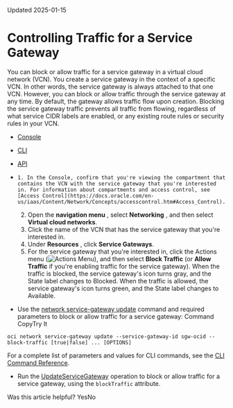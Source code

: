 Updated 2025-01-15
# Controlling Traffic for a Service Gateway
You can block or allow traffic for a service gateway in a virtual cloud network (VCN).
You create a service gateway in the context of a specific VCN. In other words, the service gateway is always attached to that one VCN. However, you can block or allow traffic through the service gateway at any time. By default, the gateway allows traffic flow upon creation. Blocking the service gateway traffic prevents all traffic from flowing, regardless of what service CIDR labels are enabled, or any existing route rules or security rules in your VCN. 
  * [Console](https://docs.oracle.com/en-us/iaas/Content/Network/Tasks/sgw-traffic.htm)
  * [CLI](https://docs.oracle.com/en-us/iaas/Content/Network/Tasks/sgw-traffic.htm)
  * [API](https://docs.oracle.com/en-us/iaas/Content/Network/Tasks/sgw-traffic.htm)


  *     1. In the Console, confirm that you're viewing the compartment that contains the VCN with the service gateway that you're interested in. For information about compartments and access control, see [Access Control](https://docs.oracle.com/en-us/iaas/Content/Network/Concepts/accesscontrol.htm#Access_Control). 
    2. Open the **navigation menu** , select **Networking** , and then select **Virtual cloud networks**.
    3. Click the name of the VCN that has the service gateway that you're interested in.
    4. Under **Resources** , click **Service Gateways**.
    5. For the service gateway that you're interested in, click the Actions menu (![Actions Menu](https://docs.oracle.com/en-us/iaas/Content/libraries/global-images/actions-menu.png)), and then select **Block Traffic** (or **Allow Traffic** if you're enabling traffic for the service gateway).
When the traffic is blocked, the service gateway's icon turns gray, and the State label changes to Blocked. When the traffic is allowed, the service gateway's icon turns green, and the State label changes to Available.
  * Use the [network service-gateway update](https://docs.oracle.com/iaas/tools/oci-cli/latest/oci_cli_docs/cmdref/network/service-gateway/update.html) command and required parameters to block or allow traffic for a service gateway:
Command
CopyTry It
```
oci network service-gateway update --service-gateway-id sgw-ocid --block-traffic [true|false] ... [OPTIONS]
```

For a complete list of parameters and values for CLI commands, see the [CLI Command Reference](https://docs.oracle.com/iaas/tools/oci-cli/latest).
  * Run the [UpdateServiceGateway](https://docs.oracle.com/iaas/api/#/en/iaas/latest/ServiceGateway/UpdateServiceGateway) operation to block or allow traffic for a service gateway, using the `blockTraffic` attribute.


Was this article helpful?
YesNo

